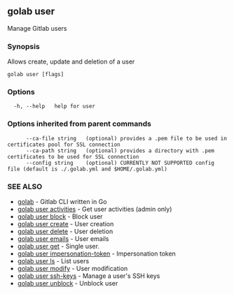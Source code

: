 ## golab user

Manage Gitlab users

### Synopsis


Allows create, update and deletion of a user

```
golab user [flags]
```

### Options

```
  -h, --help   help for user
```

### Options inherited from parent commands

```
      --ca-file string   (optional) provides a .pem file to be used in certificates pool for SSL connection
      --ca-path string   (optional) provides a directory with .pem certificates to be used for SSL connection
      --config string    (optional) CURRENTLY NOT SUPPORTED config file (default is ./.golab.yml and $HOME/.golab.yml)
```

### SEE ALSO
* [golab](golab.md)	 - Gitlab CLI written in Go
* [golab user activities](golab_user_activities.md)	 - Get user activities (admin only)
* [golab user block](golab_user_block.md)	 - Block user
* [golab user create](golab_user_create.md)	 - User creation
* [golab user delete](golab_user_delete.md)	 - User deletion
* [golab user emails](golab_user_emails.md)	 - User emails
* [golab user get](golab_user_get.md)	 - Single user.
* [golab user impersonation-token](golab_user_impersonation-token.md)	 - Impersonation token
* [golab user ls](golab_user_ls.md)	 - List users
* [golab user modify](golab_user_modify.md)	 - User modification
* [golab user ssh-keys](golab_user_ssh-keys.md)	 - Manage a user's SSH keys
* [golab user unblock](golab_user_unblock.md)	 - Unblock user

